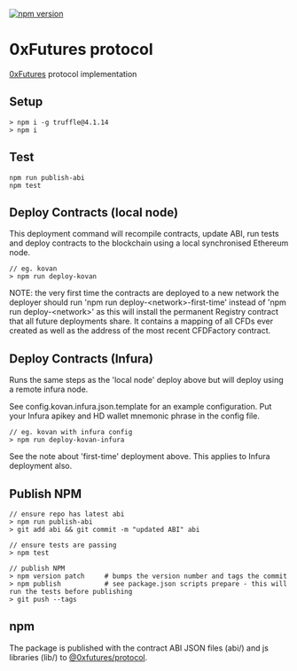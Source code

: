 [![npm version](https://badge.fury.io/js/%400xfutures%2Fprotocol.svg)](https://badge.fury.io/js/%400xfutures%2Fprotocol)

# 0xFutures protocol

[0xFutures](https://0xfutures.com) protocol implementation

## Setup

```
> npm i -g truffle@4.1.14
> npm i
```

## Test

```
npm run publish-abi
npm test
```

## Deploy Contracts (local node)

This deployment command will recompile contracts, update ABI, run tests and deploy contracts to the blockchain using a local synchronised Ethereum node.

```
// eg. kovan
> npm run deploy-kovan
```

NOTE: the very first time the contracts are deployed to a new network the deployer should run 'npm run deploy-&lt;network&gt;-first-time' instead of 'npm run deploy-&lt;network&gt;' as this will install the permanent Registry contract that all future deployments share. It contains a mapping of all CFDs ever created as well as the address of the most recent CFDFactory contract.

## Deploy Contracts (Infura)

Runs the same steps as the 'local node' deploy above but will deploy using a remote infura node.

See config.kovan.infura.json.template for an example configuration. Put your Infura apikey and HD wallet mnemonic phrase in the config file.

```
// eg. kovan with infura config
> npm run deploy-kovan-infura
```

See the note about 'first-time' deployment above. This applies to Infura deployment also.

## Publish NPM

```
// ensure repo has latest abi
> npm run publish-abi
> git add abi && git commit -m "updated ABI" abi

// ensure tests are passing
> npm test

// publish NPM
> npm version patch     # bumps the version number and tags the commit
> npm publish           # see package.json scripts prepare - this will run the tests before publishing
> git push --tags
```

## npm

The package is published with the contract ABI JSON files (abi/) and js libraries (lib/) to [@0xfutures/protocol](https://www.npmjs.com/package/@0xfutures/protocol).
